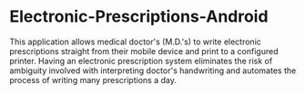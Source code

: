 # Electronic-Prescriptions-Android
This application allows medical doctor's (M.D.'s) to write electronic prescriptions straight from their mobile device and print to a configured printer. Having an electronic prescription system eliminates the risk of ambiguity involved with interpreting doctor's handwriting and automates the process of writing many prescriptions a day.
